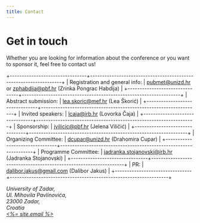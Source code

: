 ```yaml
---
title: Contact
---
```


# Get in touch

Whether you are looking for information about the conference or you want to sponsor it, feel free to contact us!

<div class="overflow-x-auto">

<!-- prettier-ignore-start -->
+--------------------------------+------------------------------------------------------------------+
| Registration and general info: | <pubmet@unizd.hr> or <zphabdija@pbf.hr> (Zrinka Pongrac Habdija) |
+--------------------------------+------------------------------------------------------------------+
| Abstract submission:           | <lea.skoric@mef.hr> (Lea Škorić)                                 |
+--------------------------------+------------------------------------------------------------------+
| Invited speakers:              | <lcaja@irb.hr> (Lovorka Čaja)                                    |
+--------------------------------+------------------------------------------------------------------+
| Sponsorship:                   | <jvilicic@pbf.hr> (Jelena Viličić)                               |
+--------------------------------+------------------------------------------------------------------+
| Organizing Committee:          | <dcupar@unizd.hr> (Drahomira Cupar)                              |
+--------------------------------+------------------------------------------------------------------+
| Programme Committee:           | <jadranka.stojanovski@irb.hr> (Jadranka Stojanovski)             |
+--------------------------------+------------------------------------------------------------------+
| PR:                            | <dalibor.jakus@gmail.com> (Dalibor Jakus)                        |
+--------------------------------+------------------------------------------------------------------+
<!-- prettier-ignore-end -->

</div>

<address>
  University of Zadar,<br/>
  Ul. Mihovila Pavlinovića,<br/>
  23000 Zadar,<br/>
  Croatia<br/>
  <a href="mailto:<%- site.email %>"><%= site.email %></a>
</address>
